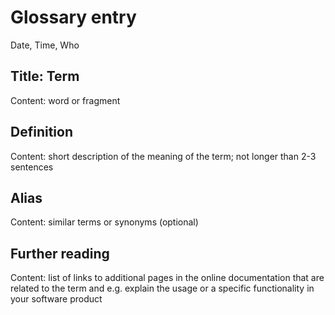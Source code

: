 # Glossary entry

Date, Time, Who

## Title: Term

Content: word or fragment

## Definition

Content: short description of the meaning of the term; not longer than 2-3 sentences

## Alias

Content: similar terms or synonyms (optional)

## Further reading

Content: list of links to additional pages in the online documentation that are related to the term and e.g. explain
    the usage or a specific functionality in your software product
